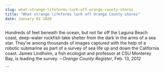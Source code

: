 ```yaml
---
slug: what-strange-lifeforms-lurk-off-orange-county-shores
title: "What strange lifeforms lurk off Orange County shores"
date: January 01 2020
---
```


 
<p>
  Hundreds of feet beneath the ocean, but not far off the Laguna Beach coast,
  deep-water rockfish take shelter from the dark in the arms of a sea star.
  They're among thousands of images captured with the help of a robotic
  submarine as part of a survey of sea life up and down the California coast.
  James Lindholm, a fish ecologist and professor at CSU Monterey Bay, is leading
  the survey. – <em>Orange County Register</em>, Feb. 13, 2012
</p>
```
